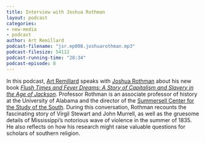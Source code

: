 ```yaml
---
title: Interview with Joshua Rothman
layout: podcast
categories:
- new-media
- podcast
author: Art Remillard
podcast-filename: "jsr.ep008.joshuarothman.mp3"
podcast-filesize: 54112
podcast-running-time: "28:34"
podcast-episode: 8
---
```


In this podcast, [Art Remillard][] speaks with [Joshua Rothman][] about
his new book *[Flush Times and Fever Dreams: A Story of Capitalism and
Slavery in the Age of Jackson][book]*. Professor Rothman is an associate
professor of history at the University of Alabama and the director of
the [Summersell Center for the Study of the South][]. During this
conversation, Rothman recounts the fascinating story of Virgil Stewart
and John Murrell, as well as the gruesome details of Mississippi’s
notorious wave of violence in the summer of 1835. He also reflects on
how his research might raise valuable questions for scholars of southern
religion.

  [Art Remillard]: http://www.francis.edu/Remillard.htm
  [Joshua Rothman]: http://history.ua.edu/html/faculty/rothman.html
  [book]: http://www.ugapress.org/index.php/books/flush_times_and_fever_dreams
  [Summersell Center for the Study of the South]: http://scss.ua.edu/
